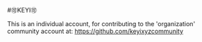 #🉑KEYI🉑

This is an individual account, for contributing to the 'organization' community account at: https://github.com/keyixyzcommunity

